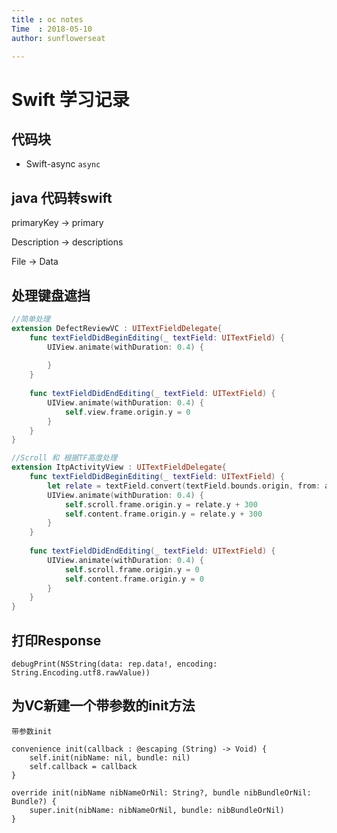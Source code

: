 ```yaml
---
title : oc notes
Time  : 2018-05-10
author: sunflowerseat

---
```


# Swift 学习记录

## 代码块

- Swift-async `async`



## java 代码转swift 

primaryKey -> primary

Description -> descriptions

File -> Data



## 处理键盘遮挡

```Swift
//简单处理
extension DefectReviewVC : UITextFieldDelegate{
	func textFieldDidBeginEditing(_ textField: UITextField) {
		UIView.animate(withDuration: 0.4) {
			
		}
	}
	
	func textFieldDidEndEditing(_ textField: UITextField) {
		UIView.animate(withDuration: 0.4) {
			self.view.frame.origin.y = 0
		}
	}
}

//Scroll 和 根据TF高度处理
extension ItpActivityView : UITextFieldDelegate{
	func textFieldDidBeginEditing(_ textField: UITextField) {
		let relate = textField.convert(textField.bounds.origin, from: app.window)
		UIView.animate(withDuration: 0.4) {
			self.scroll.frame.origin.y = relate.y + 300
			self.content.frame.origin.y = relate.y + 300
		}
	}
	
	func textFieldDidEndEditing(_ textField: UITextField) {
		UIView.animate(withDuration: 0.4) {
			self.scroll.frame.origin.y = 0
			self.content.frame.origin.y = 0
		}
	}
}
```

## 打印Response

`debugPrint(NSString(data: rep.data!, encoding: String.Encoding.utf8.rawValue)) `

## 为VC新建一个带参数的init方法

`带参数init`

```swif
convenience init(callback : @escaping (String) -> Void) {
	self.init(nibName: nil, bundle: nil)
	self.callback = callback
}

override init(nibName nibNameOrNil: String?, bundle nibBundleOrNil: Bundle?) {
	super.init(nibName: nibNameOrNil, bundle: nibBundleOrNil)
}
```

